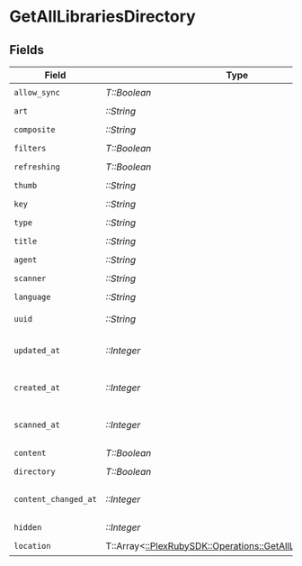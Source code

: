 # GetAllLibrariesDirectory


## Fields

| Field                                                                                                              | Type                                                                                                               | Required                                                                                                           | Description                                                                                                        | Example                                                                                                            |
| ------------------------------------------------------------------------------------------------------------------ | ------------------------------------------------------------------------------------------------------------------ | ------------------------------------------------------------------------------------------------------------------ | ------------------------------------------------------------------------------------------------------------------ | ------------------------------------------------------------------------------------------------------------------ |
| `allow_sync`                                                                                                       | *T::Boolean*                                                                                                       | :heavy_check_mark:                                                                                                 | N/A                                                                                                                | true                                                                                                               |
| `art`                                                                                                              | *::String*                                                                                                         | :heavy_check_mark:                                                                                                 | N/A                                                                                                                | /:/resources/movie-fanart.jpg                                                                                      |
| `composite`                                                                                                        | *::String*                                                                                                         | :heavy_check_mark:                                                                                                 | N/A                                                                                                                | /library/sections/1/composite/1705615584                                                                           |
| `filters`                                                                                                          | *T::Boolean*                                                                                                       | :heavy_check_mark:                                                                                                 | N/A                                                                                                                | true                                                                                                               |
| `refreshing`                                                                                                       | *T::Boolean*                                                                                                       | :heavy_check_mark:                                                                                                 | N/A                                                                                                                | false                                                                                                              |
| `thumb`                                                                                                            | *::String*                                                                                                         | :heavy_check_mark:                                                                                                 | N/A                                                                                                                | /:/resources/movie.png                                                                                             |
| `key`                                                                                                              | *::String*                                                                                                         | :heavy_check_mark:                                                                                                 | N/A                                                                                                                | 1                                                                                                                  |
| `type`                                                                                                             | *::String*                                                                                                         | :heavy_check_mark:                                                                                                 | N/A                                                                                                                | movie                                                                                                              |
| `title`                                                                                                            | *::String*                                                                                                         | :heavy_check_mark:                                                                                                 | N/A                                                                                                                | Movies                                                                                                             |
| `agent`                                                                                                            | *::String*                                                                                                         | :heavy_check_mark:                                                                                                 | N/A                                                                                                                | tv.plex.agents.movie                                                                                               |
| `scanner`                                                                                                          | *::String*                                                                                                         | :heavy_check_mark:                                                                                                 | N/A                                                                                                                | Plex Movie                                                                                                         |
| `language`                                                                                                         | *::String*                                                                                                         | :heavy_check_mark:                                                                                                 | N/A                                                                                                                | en-US                                                                                                              |
| `uuid`                                                                                                             | *::String*                                                                                                         | :heavy_check_mark:                                                                                                 | N/A                                                                                                                | 322a231a-b7f7-49f5-920f-14c61199cd30                                                                               |
| `updated_at`                                                                                                       | *::Integer*                                                                                                        | :heavy_check_mark:                                                                                                 | Unix epoch datetime in seconds                                                                                     | 1556281940                                                                                                         |
| `created_at`                                                                                                       | *::Integer*                                                                                                        | :heavy_check_mark:                                                                                                 | Unix epoch datetime in seconds                                                                                     | 1556281940                                                                                                         |
| `scanned_at`                                                                                                       | *::Integer*                                                                                                        | :heavy_check_mark:                                                                                                 | Unix epoch datetime in seconds                                                                                     | 1556281940                                                                                                         |
| `content`                                                                                                          | *T::Boolean*                                                                                                       | :heavy_check_mark:                                                                                                 | N/A                                                                                                                | true                                                                                                               |
| `directory`                                                                                                        | *T::Boolean*                                                                                                       | :heavy_check_mark:                                                                                                 | N/A                                                                                                                | true                                                                                                               |
| `content_changed_at`                                                                                               | *::Integer*                                                                                                        | :heavy_check_mark:                                                                                                 | Unix epoch datetime in seconds                                                                                     | 1556281940                                                                                                         |
| `hidden`                                                                                                           | *::Integer*                                                                                                        | :heavy_check_mark:                                                                                                 | N/A                                                                                                                | 0                                                                                                                  |
| `location`                                                                                                         | T::Array<[::PlexRubySDK::Operations::GetAllLibrariesLocation](../../models/operations/getalllibrarieslocation.md)> | :heavy_check_mark:                                                                                                 | N/A                                                                                                                |                                                                                                                    |